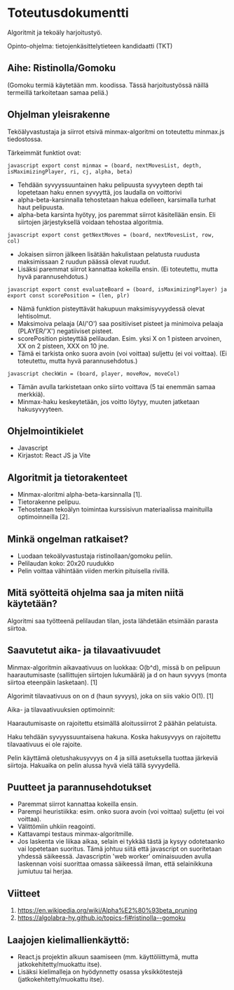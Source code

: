 # Toteutusdokumentti

Algoritmit ja tekoäly harjoitustyö.

Opinto-ohjelma: tietojenkäsittelytieteen kandidaatti (TKT)

## Aihe: Ristinolla/Gomoku

(Gomoku termiä käytetään mm. koodissa. Tässä harjoitustyössä näillä termeillä tarkoitetaan samaa peliä.)

## Ohjelman yleisrakenne

Teköälyvastustaja ja siirrot etsivä minmax-algoritmi on toteutettu minmax.js tiedostossa. 

Tärkeimmät funktiot ovat:

```javascript export const minmax = (board, nextMovesList, depth, isMaximizingPlayer, ri, cj, alpha, beta)```
- Tehdään syvyyssuuntainen haku pelipuusta syvyyteen depth tai lopetetaan haku ennen syvyyttä, jos laudalla on voittorivi
- alpha-beta-karsinnalla tehostetaan hakua edelleen, karsimalla turhat haut pelipuusta.
- alpha-beta karsinta hyötyy, jos paremmat siirrot käsitellään ensin. Eli siirtojen järjestyksellä voidaan tehostaa algoritmia.

```javascript export const getNextMoves = (board, nextMovesList, row, col)```
- Jokaisen siirron jälkeen lisätään hakulistaan pelatusta ruudusta maksimissaan 2 ruudun päässä olevat ruudut. 
- Lisäksi paremmat siirrot kannattaa kokeilla ensin. (Ei toteutettu, mutta hyvä parannusehdotus.)

```javascript export const evaluateBoard = (board, isMaximizingPlayer) ja export const scorePosition = (len, plr)```
 - Nämä funktion pisteyttävät hakupuun maksimisyvyydessä olevat lehtisolmut.
 - Maksimoiva pelaaja (AI/'O') saa positiiviset pisteet ja minimoiva pelaaja (PLAYER/'X') negatiiviset pisteet.
 - scorePosition pisteyttää pelilaudan. Esim. yksi X on 1 pisteen arvoinen, XX on 2 pisteen, XXX on 10 jne. 
 - Tämä ei tarkista onko suora avoin (voi voittaa) suljettu (ei voi voittaa). (Ei toteutettu, mutta hyvä parannusehdotus.)

```javascript checkWin = (board, player, moveRow, moveCol)```
 - Tämän avulla tarkistetaan onko siirto voittava (5 tai enemmän samaa merkkiä).
 - Minmax-haku keskeytetään, jos voitto löytyy, muuten jatketaan hakusyvyyteen.

## Ohjelmointikielet
- Javascript
- Kirjastot: React JS ja Vite

## Algoritmit ja tietorakenteet
- Minmax-aloritmi alpha-beta-karsinnalla [1].
- Tietorakenne pelipuu.
- Tehostetaan tekoälyn toimintaa kurssisivun materiaalissa mainituilla optimoinneilla [2].

## Minkä ongelman ratkaiset?
- Luodaan tekoälyvastustaja ristinollaan/gomoku peliin.
- Pelilaudan koko: 20x20 ruudukko
- Pelin voittaa vähintään viiden merkin pituisella rivillä.

## Mitä syötteitä ohjelma saa ja miten niitä käytetään? 
Algoritmi saa työtteenä pelilaudan tilan, josta lähdetään etsimään parasta siirtoa.

## Saavutetut aika- ja tilavaativuudet
Minmax-algoritmin aikavaativuus on luokkaa: O(b^d), missä b on pelipuun haarautumisaste (sallittujen siirtojen
lukumäärä) ja d on haun syvyys (monta siirtoa eteenpäin lasketaan). [1]

Algorimit tilavaativuus on on d (haun syvyys), joka on siis vakio O(1). [1]

Aika- ja tilavaativuuksien optimoinnit:

Haarautumisaste on rajoitettu etsimällä aloitussiirrot 2 päähän pelatuista. 

Haku tehdään syvyyssuuntaisena hakuna. Koska hakusyvyys on rajoitettu tilavaativuus ei ole rajoite.

Pelin käyttämä oletushakusyvyys on 4 ja sillä asetuksella tuottaa järkeviä siirtoja. Hakuaika on pelin alussa hyvä vielä tällä syvyydellä.    

## Puutteet ja parannusehdotukset 
- Paremmat siirrot kannattaa kokeilla ensin.
- Parempi heuristiikka: esim. onko suora avoin (voi voittaa) suljettu (ei voi voittaa).
- Välittömiin uhkiin reagointi.
- Kattavampi testaus minmax-algoritmille.
- Jos laskenta vie liikaa aikaa, selain ei tykkää tästä ja kysyy odotetaanko vai lopetetaan suoritus. Tämä johtuu siitä että
javascript on suoritetaan yhdessä säikeessä. Javascriptin 'web worker' ominaisuuden avulla laskennan voisi suorittaa omassa säikeessä ilman, että selainikkuna jumiutuu tai herjaa.

## Viitteet
1. https://en.wikipedia.org/wiki/Alpha%E2%80%93beta_pruning
2. https://algolabra-hy.github.io/topics-fi#ristinolla--gomoku

## Laajojen kielimallienkäyttö:
- React.js projektin alkuun saamiseen (mm. käyttöliittymä, mutta jatkokehitetty/muokattu itse).
- Lisäksi kielimalleja on hyödynnetty osassa yksikkötestejä (jatkokehitetty/muokattu itse). 